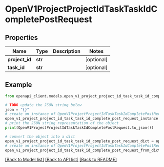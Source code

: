 # OpenV1ProjectProjectIdTaskTaskIdCompletePostRequest


## Properties

Name | Type | Description | Notes
------------ | ------------- | ------------- | -------------
**project_id** | **str** |  | [optional] 
**task_id** | **str** |  | [optional] 

## Example

```python
from openapi_client.models.open_v1_project_project_id_task_task_id_complete_post_request import OpenV1ProjectProjectIdTaskTaskIdCompletePostRequest

# TODO update the JSON string below
json = "{}"
# create an instance of OpenV1ProjectProjectIdTaskTaskIdCompletePostRequest from a JSON string
open_v1_project_project_id_task_task_id_complete_post_request_instance = OpenV1ProjectProjectIdTaskTaskIdCompletePostRequest.from_json(json)
# print the JSON string representation of the object
print(OpenV1ProjectProjectIdTaskTaskIdCompletePostRequest.to_json())

# convert the object into a dict
open_v1_project_project_id_task_task_id_complete_post_request_dict = open_v1_project_project_id_task_task_id_complete_post_request_instance.to_dict()
# create an instance of OpenV1ProjectProjectIdTaskTaskIdCompletePostRequest from a dict
open_v1_project_project_id_task_task_id_complete_post_request_from_dict = OpenV1ProjectProjectIdTaskTaskIdCompletePostRequest.from_dict(open_v1_project_project_id_task_task_id_complete_post_request_dict)
```
[[Back to Model list]](../README.md#documentation-for-models) [[Back to API list]](../README.md#documentation-for-api-endpoints) [[Back to README]](../README.md)


